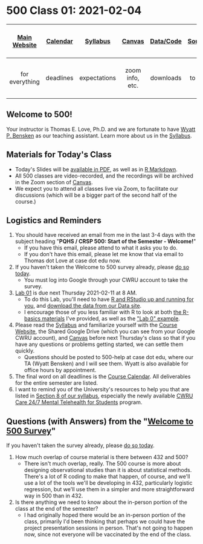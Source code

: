 # 500 Class 01: 2021-02-04

[Main Website](https://thomaselove.github.io/500/) | [Calendar](https://thomaselove.github.io/500/calendar.html) | [Syllabus](https://thomaselove.github.io/500-2021-syllabus/) | [Canvas](https://canvas.case.edu) | [Data/Code](https://github.com/THOMASELOVE/500-data) | [Sources](https://github.com/THOMASELOVE/500-2021/tree/master/sources) | Need Help? Email Us!
:-----------: | :--------------: | :----------: | :---------: | :-------------: | :-----------: | :-----------: 
for everything | deadlines | expectations | zoom info, etc. | downloads | to read | `500-help` at `case dot edu`

## Welcome to 500!

Your instructor is Thomas E. Love, Ph.D. and we are fortunate to have [Wyatt P. Bensken](https://wyattbensken.com/) as our teaching assistant. Learn more about us in the [Syllabus](https://thomaselove.github.io/500-2021-syllabus/).

## Materials for Today's Class

- Today's Slides will be [available in PDF](https://github.com/THOMASELOVE/500-2021/blob/master/classes/class01/500_2021_slides01.pdf), as well as in [R Markdown](https://github.com/THOMASELOVE/500-2021/blob/master/classes/class01/500_2021_slides01.Rmd).
- All 500 classes are video-recorded, and the recordings will be archived in the Zoom section of [Canvas](https://canvas.case.edu).
- We expect you to attend all classes live via Zoom, to facilitate our discussions (which will be a bigger part of the second half of the course.)

## Logistics and Reminders

1. You should have received an email from me in the last 3-4 days with the subject heading "**PQHS / CRSP 500: Start of the Semester - Welcome!**" 
    - If you have this email, please attend to what it asks you to do. 
    - If you don't have this email, please let me know that via email to Thomas dot Love at case dot edu now.
2. If you haven't taken the Welcome to 500 survey already, please [do so today](http://bit.ly/500-2021-welcome-survey).
    - You must log into Google through your CWRU account to take the survey.
3. [Lab 01](https://github.com/THOMASELOVE/500-2021/blob/master/labs/README.md) is due next Thursday 2021-02-11 at 8 AM.
    - To do this Lab, you'll need to have [R and RStudio up and running for you](https://thomaselove.github.io/500/software_install.html), and [download the data from our Data site](https://thomaselove.github.io/500/data_index.html).
    - I encourage those of you less familiar with R to look at both [the R-basics materials](https://github.com/THOMASELOVE/500-2021/tree/master/r-basics) I've provided, as well as the ["Lab 0" example](https://github.com/THOMASELOVE/500-2021/blob/master/labs/lab0/README.md).
4. Please read the [Syllabus](https://thomaselove.github.io/500-2021-syllabus/) and familiarize yourself with the [Course Website](https://thomaselove.github.io/500), the Shared Google Drive (which you can see from your Google CWRU account), and [Canvas](https://canvas.case.edu/) before next Thursday's class so that if you have any questions or problems getting started, we can settle them quickly.
    - Questions should be posted to 500-help at case dot edu, where our TA (Wyatt Bensken) and I will see them. Wyatt is also available for office hours by appointment.
5. The final word on all deadlines is the [Course Calendar](https://thomaselove.github.io/500/calendar.html). All deliverables for the entire semester are listed.
6. I want to remind you of the University's resources to help you that are listed in [Section 8 of our syllabus](https://thomaselove.github.io/500-2021-syllabus/university-resources-for-student-support.html), especially the newly available [CWRU Care 24/7 Mental Telehealth for Students](https://timely.md/faq/cwrucare/) program.


## Questions (with Answers) from the "[Welcome to 500 Survey](http://bit.ly/500-2021-welcome-survey)"

If you haven't taken the survey already, please [do so today](http://bit.ly/500-2021-welcome-survey).

1. How much overlap of course material is there between 432 and 500? 
    - There isn't much overlap, really. The 500 course is more about designing observational studies than it is about statistical methods. There's a lot of R coding to make that happen, of course, and we'll use a lot of the tools we'll be developing in 432, particularly logistic regression, but we'll use them in a simpler and more straightforward way in 500 than in 432.
2. Is there anything we need to know about the in-person portion of the class at the end of the semester?
    - I had originally hoped there would be an in-person portion of the class, primarily I'd been thinking that perhaps we could have the project presentation sessions in person. That's not going to happen now, since not everyone will be vaccinated by the end of the class.

